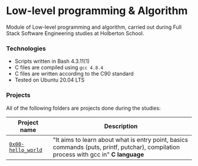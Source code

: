# Low-level programming & Algorithm
Module of Low-level programming and algorithm, carried out during Full Stack Software Engineering studies at Holberton School.

### Technologies
-   Scripts written in Bash 4.3.11(1)
-   C files are compiled using `gcc 4.8.4`
-   C files are written according to the C90 standard
-   Tested on Ubuntu 20.04 LTS

### Projects
All of the following folders are projects done during the studies:
<table>
    <thead>
        <tr>
            <th>Project name</th>
            <th>Description</th>
        </tr>
    </thead>
    <tr>
    <tbody>
        <tr>
            <td><a href="#"><code>0x00-hello_world</code></a></td>
            <td>"It aims to learn about what is entry point, basics commands (puts, printf, putchar), compilation process with gcc in" <strong>C language</strong></td>
        </tr>
    </tbody>
    </tr>
</table>
